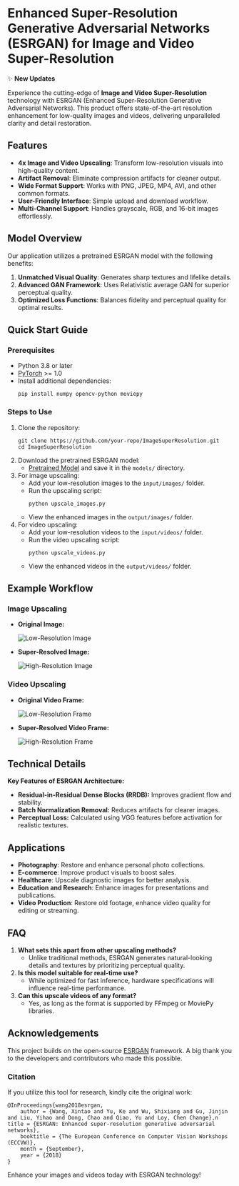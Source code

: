 # Enhanced Super-Resolution Generative Adversarial Networks (ESRGAN) for Image and Video Super-Resolution

:sparkles: **New Updates**

Experience the cutting-edge of **Image and Video Super-Resolution** technology with ESRGAN (Enhanced Super-Resolution Generative Adversarial Networks). This product offers state-of-the-art resolution enhancement for low-quality images and videos, delivering unparalleled clarity and detail restoration.

## Features
- **4x Image and Video Upscaling**: Transform low-resolution visuals into high-quality content.
- **Artifact Removal**: Eliminate compression artifacts for cleaner output.
- **Wide Format Support**: Works with PNG, JPEG, MP4, AVI, and other common formats.
- **User-Friendly Interface**: Simple upload and download workflow.
- **Multi-Channel Support**: Handles grayscale, RGB, and 16-bit images effortlessly.

## Model Overview
Our application utilizes a pretrained ESRGAN model with the following benefits:
1. **Unmatched Visual Quality**: Generates sharp textures and lifelike details.
2. **Advanced GAN Framework**: Uses Relativistic average GAN for superior perceptual quality.
3. **Optimized Loss Functions**: Balances fidelity and perceptual quality for optimal results.

## Quick Start Guide
### Prerequisites
- Python 3.8 or later
- [PyTorch](https://pytorch.org/) >= 1.0
- Install additional dependencies:
  ```
  pip install numpy opencv-python moviepy
  ```

### Steps to Use
1. Clone the repository:
   ```
   git clone https://github.com/your-repo/ImageSuperResolution.git
   cd ImageSuperResolution
   ```
2. Download the pretrained ESRGAN model:
   - [Pretrained Model](https://drive.google.com/drive/folder/path-to-model) and save it in the `models/` directory.
3. For image upscaling:
   - Add your low-resolution images to the `input/images/` folder.
   - Run the upscaling script:
     ```
     python upscale_images.py
     ```
   - View the enhanced images in the `output/images/` folder.
4. For video upscaling:
   - Add your low-resolution videos to the `input/videos/` folder.
   - Run the video upscaling script:
     ```
     python upscale_videos.py
     ```
   - View the enhanced videos in the `output/videos/` folder.

## Example Workflow
### Image Upscaling
- **Original Image:**
  
  ![Low-Resolution Image](assets/input_example.jpg)

- **Super-Resolved Image:**
  
  ![High-Resolution Image](assets/output_example.jpg)

### Video Upscaling
- **Original Video Frame:**
  
  ![Low-Resolution Frame](assets/input_video_frame.jpg)

- **Super-Resolved Video Frame:**
  
  ![High-Resolution Frame](assets/output_video_frame.jpg)

## Technical Details
**Key Features of ESRGAN Architecture:**
- **Residual-in-Residual Dense Blocks (RRDB):** Improves gradient flow and stability.
- **Batch Normalization Removal:** Reduces artifacts for clearer images.
- **Perceptual Loss:** Calculated using VGG features before activation for realistic textures.

## Applications
- **Photography**: Restore and enhance personal photo collections.
- **E-commerce**: Improve product visuals to boost sales.
- **Healthcare**: Upscale diagnostic images for better analysis.
- **Education and Research**: Enhance images for presentations and publications.
- **Video Production**: Restore old footage, enhance video quality for editing or streaming.

## FAQ
1. **What sets this apart from other upscaling methods?**
   - Unlike traditional methods, ESRGAN generates natural-looking details and textures by prioritizing perceptual quality.
2. **Is this model suitable for real-time use?**
   - While optimized for fast inference, hardware specifications will influence real-time performance.
3. **Can this upscale videos of any format?**
   - Yes, as long as the format is supported by FFmpeg or MoviePy libraries.

## Acknowledgements
This project builds on the open-source [ESRGAN](https://github.com/xinntao/ESRGAN) framework. A big thank you to the developers and contributors who made this possible.

### Citation
If you utilize this tool for research, kindly cite the original work:
```
@InProceedings{wang2018esrgan,
    author = {Wang, Xintao and Yu, Ke and Wu, Shixiang and Gu, Jinjin and Liu, Yihao and Dong, Chao and Qiao, Yu and Loy, Chen Change},n    title = {ESRGAN: Enhanced super-resolution generative adversarial networks},
    booktitle = {The European Conference on Computer Vision Workshops (ECCVW)},
    month = {September},
    year = {2018}
}
```

Enhance your images and videos today with ESRGAN technology!

